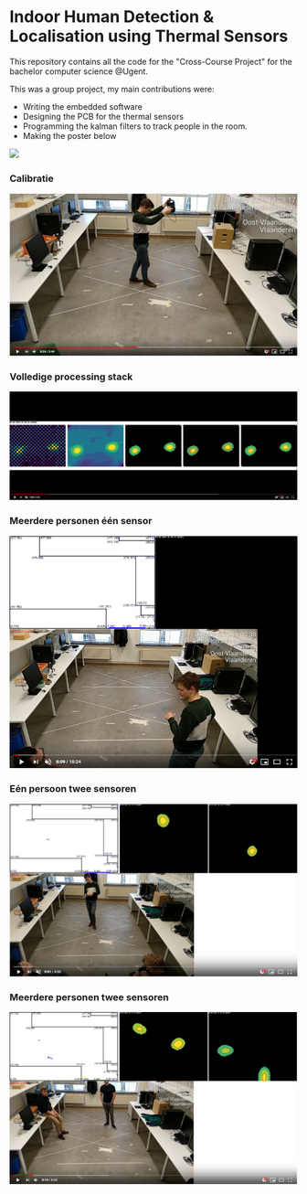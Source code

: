 # Indoor Human Detection & Localisation using Thermal Sensors

This repository contains all the code for the "Cross-Course Project" for the bachelor computer science @Ugent.

This was a group project, my main contributions were:
* Writing the embedded software
* Designing the PCB for the thermal sensors
* Programming the kalman filters to track people in the room.
* Making the poster below

![](Screenshot_1.png)

### Calibratie

[![full_processing](/doc_imgs/youtube_calibratie_timelaps.PNG)](https://www.youtube.com/watch?v=4RHwwlVkrOU&feature=youtu.be "Click to Watch!")

### Volledige processing stack

[![full_processing](/doc_imgs/youtube_full_processing.PNG)](https://www.youtube.com/watch?v=3muuMCf-yW4&feature=youtu.be "Click to Watch!")

### Meerdere personen één sensor

[![full_processing](/doc_imgs/youtube_meerdere_personen_%C3%A9%C3%A9n_sensor.PNG)](https://www.youtube.com/watch?v=q0jCeN6Ps-k "Click to Watch!")

### Eén persoon twee sensoren

[![full_processing](/doc_imgs/youtube_%C3%A9%C3%A9n_persoon_meerdere_sensoren.PNG)](https://www.youtube.com/watch?v=XmYZbST5sug "Click to Watch!")

### Meerdere personen twee sensoren

[![full_processing](/doc_imgs/youtube_meerdere_personen_twee_sensoren.PNG)](https://www.youtube.com/watch?v=yUlLFyVeXrw&feature=youtu.be "Click to Watch!")

